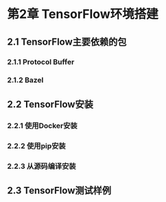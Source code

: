 # 第2章 TensorFlow环境搭建

## 2.1 TensorFlow主要依赖的包

### 2.1.1 Protocol Buffer

### 2.1.2 Bazel

## 2.2 TensorFlow安装

### 2.2.1 使用Docker安装

### 2.2.2 使用pip安装

### 2.2.3 从源码编译安装

## 2.3 TensorFlow测试样例